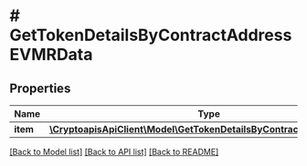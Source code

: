 # # GetTokenDetailsByContractAddressEVMRData

## Properties

Name | Type | Description | Notes
------------ | ------------- | ------------- | -------------
**item** | [**\CryptoapisApiClient\Model\GetTokenDetailsByContractAddressEVMRI**](GetTokenDetailsByContractAddressEVMRI.md) |  |

[[Back to Model list]](../../README.md#models) [[Back to API list]](../../README.md#endpoints) [[Back to README]](../../README.md)
